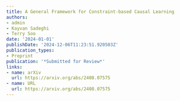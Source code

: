 ```yaml
---
title: A General Framework for Constraint-based Causal Learning
authors:
- admin
- Kayvan Sadeghi
- Terry Soo
date: '2024-01-01'
publishDate: '2024-12-06T11:23:51.920503Z'
publication_types:
- Preprint
publication: '*Submitted for Review*'
links:
- name: arXiv
  url: https://arxiv.org/abs/2408.07575
- name: URL
  url: https://arxiv.org/abs/2408.07575
---
```

